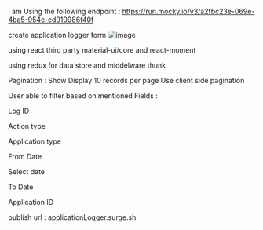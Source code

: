 i am Using the following endpoint : https://run.mocky.io/v3/a2fbc23e-069e-4ba5-954c-cd910986f40f 


create application logger form 
![image](https://user-images.githubusercontent.com/121213196/209064900-768a79dc-3bb7-4352-878f-e8f5b920b1e7.png)

using react third party  material-ui/core and react-moment

using redux for data store and middelware thunk

Pagination :
Show Display 10 records per page
Use client side pagination

User  able to filter based on mentioned Fields :

Log ID

Action type

Application type

From Date

Select date

To Date

Application ID

publish url : applicationLogger.surge.sh
